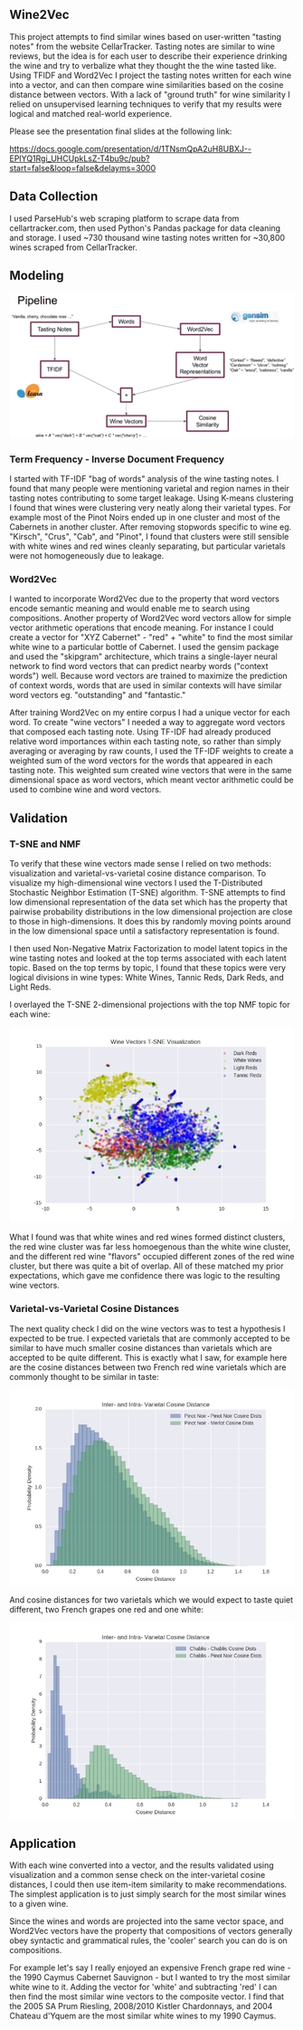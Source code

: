 
## Wine2Vec

This project attempts to find similar wines based on user-written "tasting notes" from the website CellarTracker. Tasting notes are similar to wine reviews, but the idea is for each user to describe their experience drinking the wine and try to verbalize what they thought the the wine tasted like. Using TFIDF and Word2Vec I project the tasting notes written for each wine into a vector, and can then compare wine similarities based on the cosine distance between vectors. With a lack of "ground truth" for wine similarity I relied on unsupervised learning techniques to verify that my results were logical and matched real-world experience.

Please see the presentation final slides at the following link:

<https://docs.google.com/presentation/d/1TNsmQpA2uH8UBXJ--EPIYQ1Rgi_UHCUpkLsZ-T4bu9c/pub?start=false&loop=false&delayms=3000>

## Data Collection

I used ParseHub's web scraping platform to scrape data from cellartracker.com, then used Python's Pandas package for data cleaning and storage. I used ~730 thousand wine tasting notes written for ~30,800 wines scraped from CellarTracker.

## Modeling

![alt tag](https://raw.githubusercontent.com/pjh2011/wine_project/master/imgs/pipeline.png)

### Term Frequency - Inverse Document Frequency

I started with TF-IDF "bag of words" analysis of the wine tasting notes. I found that many people were mentioning varietal and region names in their tasting notes contributing to some target leakage. Using K-means clustering I found that wines were clustering very neatly along their varietal types. For example most of the Pinot Noirs ended up in one cluster and most of the Cabernets in another cluster. After removing stopwords specific to wine eg. "Kirsch", "Crus", "Cab", and "Pinot", I found that clusters were still sensible with white wines and red wines cleanly separating, but particular varietals were not homogeneously due to leakage.

### Word2Vec

I wanted to incorporate Word2Vec due to the property that word vectors encode semantic meaning and would enable me to search using compositions. Another property of Word2Vec word vectors allow for simple vector arithmetic operations that encode meaning. For instance I could create a vector for "XYZ Cabernet" - "red" + "white" to find the most similar white wine to a particular bottle of Cabernet. I used the gensim package and used the "skipgram" architecture, which trains a single-layer neural network to find word vectors that can predict nearby words ("context words") well. Because word vectors are trained to maximize the prediction of context words, words that are used in similar contexts will have similar word vectors eg. "outstanding" and "fantastic."

After training Word2Vec on my entire corpus I had a unique vector for each word. To create "wine vectors" I needed a way to aggregate word vectors that composed each tasting note. Using TF-IDF had already produced relative word importances within each tasting note, so rather than simply averaging or averaging by raw counts, I used the TF-IDF weights to create a weighted sum of the word vectors for the words that appeared in each tasting note. This weighted sum created wine vectors that were in the same dimensional space as word vectors, which meant vector arithmetic could be used to combine wine and word vectors.

## Validation

### T-SNE and NMF

To verify that these wine vectors made sense I relied on two methods: visualization and varietal-vs-varietal cosine distance comparison. To visualize my high-dimensional wine vectors I used the T-Distributed Stochastic Neighbor Estimation (T-SNE) algorithm. T-SNE attempts to find low dimensional representation of the data set which has the property that pairwise probability distributions in the low dimensional projection are close to those in high-dimensions. It does this by randomly moving points around in the low dimensional space until a satisfactory representation is found.

I then used Non-Negative Matrix Factorization to model latent topics in the wine tasting notes and looked at the top terms associated with each latent topic. Based on the top terms by topic, I found that these topics were very logical divisions in wine types: White Wines, Tannic Reds, Dark Reds, and Light Reds.

I overlayed the T-SNE 2-dimensional projections with the top NMF topic for each wine:

![alt tag](https://raw.githubusercontent.com/pjh2011/wine_project/master/imgs/tsne_NMF_Topics.png)


What I found was that white wines and red wines formed distinct clusters, the red wine cluster was far less homoegenous than the white wine cluster, and the different red wine "flavors" occupied different zones of the red wine cluster, but there was quite a bit of overlap. All of these matched my prior expectations, which gave me confidence there was logic to the resulting wine vectors.

### Varietal-vs-Varietal Cosine Distances

The next quality check I did on the wine vectors was to test a hypothesis I expected to be true. I expected varietals that are commonly accepted to be similar to have much smaller cosine distances than varietals which are accepted to be quite different. This is exactly what I saw, for example here are the cosine distances between two French red wine varietals which are commonly thought to be similar in taste:

![alt tag](https://raw.githubusercontent.com/pjh2011/wine_project/master/imgs/pn_vs_merlot.png)

And cosine distances for two varietals which we would expect to taste quiet different, two French grapes one red and one white:

![alt tag](https://raw.githubusercontent.com/pjh2011/wine_project/master/imgs/chablis_vs_pn.png)

## Application

With each wine converted into a vector, and the results validated using visualization and a common sense check on the inter-varietal cosine distances, I could then use item-item similarity to make recommendations. The simplest application is to just simply search for the most similar wines to a given wine.

Since the wines and words are projected into the same vector space, and Word2Vec vectors have the property that compositions of vectors generally obey syntactic and grammatical rules, the 'cooler' search you can do is on compositions.

For example let's say I really enjoyed an expensive French grape red wine - the 1990 Caymus Cabernet Sauvignon - but I wanted to try the most similar white wine to it. Adding the vector for 'white' and subtracting 'red' I can then find the most similar wine vectors to the composite vector. I find that the 2005 SA Prum Riesling, 2008/2010 Kistler Chardonnays, and 2004 Chateau d'Yquem are the most similar white wines to my 1990 Caymus.
